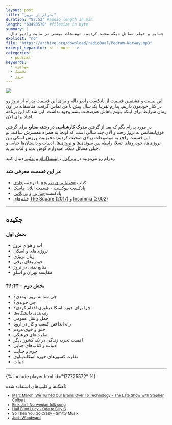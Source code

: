 ```yaml
---
layout: post
title: "پدرام از نروژ"
duration: "87:52" #audio length in min
length: "63493570" #filesize in byte
summary: |
  پدرام بعد از گرفتن مدرک کارشناسی در رشته صنایع برای گرفتن فوق‌لیسانس به نروژ رفت و الان چند سالی است که اونجاست. تو این قسمت راجع به محبوبیت ورزش اسکی بین نروژی‌ها، خودروهای تسلا، رابطه بین سوئدی‌ها و نروژی‌ها، ادبیات و داستان‌ها جنایی و خیلی مسائل دیگه صحبت کردیم. توضیحات بیشتر در سایت رادیو دال https://radiodaal.ir/pedram
explicit: "no"
file: "https://archive.org/download/radioDaal/Pedram-Norway.mp3"
excerpt_separator: <!-- more -->
categories:
  - podcast
keywords:
  - مهاجرت
  - تحصیل
  - نروژ
---
```


<img src="{{site.baseurl}}/public/img/pedram/cover.jpg" class="cover-img"/>

این بیست و هشتمین قسمت از پادکست رادیو داله و برای این قسمت پدرام از نروژ رو در کنار خودمون داریم.
پدارم تقریبا یک سال پیش با من تماس گرفت. متاسفانه در اون زمان شرایط برای اینکه بتونم باهاش هم‌صحبت بشم وجود نداشت. این شد که این برنامه افتاد برای الان.

در مورد پدرام بگم که بعد از گرفتن **مدرک کارشناسی در رشته صنایع** برای گرفتن فوق‌لیسانس به نروژ رفت و الان چند سالی است که اونجا به همراه همسرش ساکنه.
تو این قسمت راجع به موضوعات زیادی صحبت کردیم: محبوبیت ورزش اسکی بین نروژی‌ها، خودروهای تسلا، رابطه بین سوئدی‌ها و نروژی‌ها، ادبیات و داستان‌ها جنایی و خیلی مسائل دیگه. امیدوارم گوش بدید و لذت ببرید.
<!-- more -->

پدرام رو می‌تونید در  [ویرگول](https://virgool.io/@Pedram)
، [اینستاگرام](https://www.instagram.com/pedram_e/)
 و [توئیتر](https://twitter.com/P3dramE)
 دنبال کنید.

### در این قسمت معرفی شد:
- کتاب [«فقط برای تفریح»](http://linuxstory.ir/) با ترجمه [جادی](https://jadi.net/)
- پادکست [بیوکست](https://podcasts.apple.com/us/podcast/biocast/id1443799089) - قسمت [ایلان ماسک](https://podcasts.apple.com/us/podcast/elon-musk/id1443799089?i=1000424216686)
- پادکست [چنل‌بی](https://channelbpodcast.com/) و [بی‌پلاس](https://bpluspodcast.com/)
- فیلم‌های [The Square (2017)](https://www.youtube.com/watch?v=EUzRjRv0Ib0)
 و [Insomnia (2002)](https://www.imdb.com/title/tt0278504/)

<hr>

## چکیده

### بخش اول
- آب و هوای نروژ
- نروژی‌های و اسکی
- زبان نروژی
- خودروهای برقی
- منابع نفتی در نروژ
- مقایسه تهران و اسلو

### بخش دوم - ۴۶:۴۴
- چی شد به نروژ اومدی؟
- چی خوندی؟
- چرا برای حوزه اسکاندیناوری اقدام کردی؟
- رتبه‌بندی دانشگاه‌ها
- حمل و نقل عمومی
- راه انداختن کسب و کار در اروپا
- خلق و خوی مردم
- تفاوت‌های فرهنگی
- اهمیت تجربه زندگی در یک کشور دیگر
- ادبیات و کتاب‌های جنایی
- جرم و جنایت
- تفاوت کشورهای حوزه اسکاندیناوی
- ادبیات

<hr>

{% include player.html id="177725572" %}

آهنگ‌ها و کلیپ‌های استفاده شده:

<div dir="ltr" style="font-size: smaller;">
<ul>
<li><a href="https://www.youtube.com/watch?v=1sa-qzNe6tw">Marc Maron: We Turned Our Brains Over To Technology - The Late Show with Stephen Colbert</a></li>
<li><a href="https://www.youtube.com/watch?v=BjvCJ8-FfwE">Eirik Jarl. Norwegian folk song</a></li>
<li><a href="https://soundcloud.com/bobby-brady/half-blind-lucy-billy-g/">Half Blind Lucy - Ode to Billy G</a></li>
<li>So Then You Go Crazy - Smitty Musik</li>
<li><a href="https://www.joshwoodward.com/biography/">Josh Woodward</a></li>
</ul>
</div>
